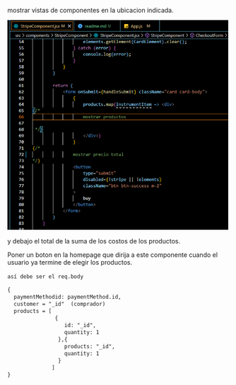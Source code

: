 mostrar vistas de componentes en la ubicacion indicada.

<p align="left">
  <img width="500" src="./ubicacion.png" />
</p>


y debajo el total de la suma de los costos de los productos.


Poner un boton en la homepage que dirija a este componente cuando el usuario ya termine de elegir los productos.


```así debe ser el req.body```

```
{
  paymentMethodid: paymentMethod.id,
  customer = "_id"  (comprador)
  products = [
               {
                  id: "_id",
                  quantity: 1
                },{
                  products: "_id",
                  quantity: 1
                }
              ]
}
```
